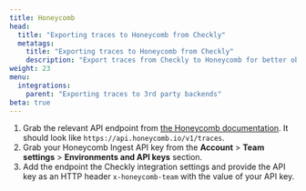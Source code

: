 ```yaml
---
title: Honeycomb
head:
  title: "Exporting traces to Honeycomb from Checkly"
  metatags:
    title: "Exporting traces to Honeycomb from Checkly"
    description: "Export traces from Checkly to Honeycomb for better observability."
weight: 23
menu:
  integrations:
    parent: "Exporting traces to 3rd party backends"
beta: true
---
```


1. Grab the relevant API endpoint from [the Honeycomb documentation](https://docs.honeycomb.io/send-data/opentelemetry/#using-the-honeycomb-opentelemetry-endpoint). It should look like `https://api.honeycomb.io/v1/traces`.
2. Grab your Honeycomb Ingest API key from the **Account** > **Team settings** > **Environments and API keys** section.
3. Add the endpoint the Checkly integration settings and provide the API key as an HTTP header `x-honeycomb-team` with
   the value of your API key.


